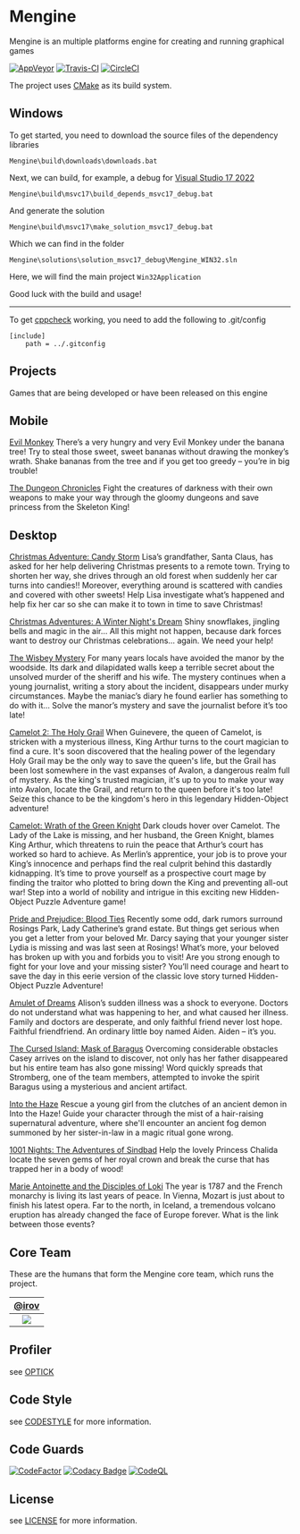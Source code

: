 # Mengine

Mengine is an multiple platforms engine for creating and running graphical games

[![AppVeyor](https://ci.appveyor.com/api/projects/status/w9l085j2o2qn3ua5?svg=true)](https://ci.appveyor.com/project/irov/mengine) [![Travis-CI](https://app.travis-ci.com/irov/Mengine.svg?branch=master)](https://app.travis-ci.com/github/irov/Mengine) [![CircleCI](https://circleci.com/gh/irov/Mengine.svg?style=svg)](https://app.circleci.com/pipelines/github/irov/Mengine)


The project uses [CMake](https://cmake.org/) as its build system.

## Windows

To get started, you need to download the source files of the dependency libraries

`Mengine\build\downloads\downloads.bat`
    
Next, we can build, for example, a debug for [Visual Studio 17 2022](https://visualstudio.microsoft.com/downloads/)

`Mengine\build\msvc17\build_depends_msvc17_debug.bat`

And generate the solution

`Mengine\build\msvc17\make_solution_msvc17_debug.bat`
    
Which we can find in the folder

`Mengine\solutions\solution_msvc17_debug\Mengine_WIN32.sln`
    
Here, we will find the main project `Win32Application`

Good luck with the build and usage!

-------

To get [cppcheck](http://cppcheck.sourceforge.net/) working, you need to add the following to .git/config

```
[include]
	path = ../.gitconfig
```

## Projects

Games that are being developed or have been released on this engine

Mobile
-------

[Evil Monkey](https://play.google.com/store/apps/details?id=org.Wonderland.EvilMonkey) There’s a very hungry and very Evil Monkey under the banana tree! Try to steal those sweet, sweet bananas without drawing the monkey’s wrath. Shake bananas from the tree and if you get too greedy – you’re in big trouble!

[The Dungeon Chronicles](https://www.wonderland-games.com/projects/the-dungeon-chronicles) Fight the creatures of darkness with their own weapons to make your way through the gloomy dungeons and save princess from the Skeleton King!

Desktop
-------

[Christmas Adventure: Candy Storm](https://store.steampowered.com/app/456430/Christmas_Adventure_Candy_Storm) Lisa’s grandfather, Santa Claus, has asked for her help delivering Christmas presents to a remote town. Trying to shorten her way, she drives through an old forest when suddenly her car turns into candies!! Moreover, everything around is scattered with candies and covered with other sweets! Help Lisa investigate what’s happened and help fix her car so she can make it to town in time to save Christmas!

[Christmas Adventures: A Winter Night's Dream](https://store.steampowered.com/app/1490790/Christmas_Adventures_A_Winter_Nights_Dream) Shiny snowflakes, jingling bells and magic in the air… All this might not happen, because dark forces want to destroy our Christmas celebrations… again. We need your help!

[The Wisbey Mystery](https://store.steampowered.com/app/575960/The_Wisbey_Mystery) For many years locals have avoided the manor by the woodside. Its dark and dilapidated walls keep a terrible secret about the unsolved murder of the sheriff and his wife. The mystery continues when a young journalist, writing a story about the incident, disappears under murky circumstances. Maybe the maniac’s diary he found earlier has something to do with it… Solve the manor’s mystery and save the journalist before it’s too late!

[Camelot 2: The Holy Grail](https://www.bigfishgames.com/us/en/games/18632/camelot-2-the-holy-grail-ce) When Guinevere, the queen of Camelot, is stricken with a mysterious illness, King Arthur turns to the court magician to find a cure. It's soon discovered that the healing power of the legendary Holy Grail may be the only way to save the queen's life, but the Grail has been lost somewhere in the vast expanses of Avalon, a dangerous realm full of mystery. As the king's trusted magician, it's up to you to make your way into Avalon, locate the Grail, and return to the queen before it's too late! Seize this chance to be the kingdom's hero in this legendary Hidden-Object adventure!

[Camelot: Wrath of the Green Knight](https://www.bigfishgames.com/us/en/games/18535/camelot-wrath-of-the-green-knight-ce) Dark clouds hover over Camelot. The Lady of the Lake is missing, and her husband, the Green Knight, blames King Arthur, which threatens to ruin the peace that Arthur’s court has worked so hard to achieve. As Merlin’s apprentice, your job is to prove your King’s innocence and perhaps find the real culprit behind this dastardly kidnapping. It’s time to prove yourself as a prospective court mage by finding the traitor who plotted to bring down the King and preventing all-out war! Step into a world of nobility and intrigue in this exciting new Hidden-Object Puzzle Adventure game!

[Pride and Prejudice: Blood Ties](https://www.bigfishgames.com/us/en/games/14825/pride-and-prejudice-blood-ties-ce) Recently some odd, dark rumors surround Rosings Park, Lady Catherine’s grand estate. But things get serious when you get a letter from your beloved Mr. Darcy saying that your younger sister Lydia is missing and was last seen at Rosings! What’s more, your beloved has broken up with you and forbids you to visit! Are you strong enough to fight for your love and your missing sister? You’ll need courage and heart to save the day in this eerie version of the classic love story turned Hidden-Object Puzzle Adventure!

[Amulet of Dreams](https://store.steampowered.com/app/476920/Amulet_of_Dreams) Alison’s sudden illness was a shock to everyone. Doctors do not understand what was happening to her, and what caused her illness. Family and doctors are desperate, and only faithful friend never lost hope. Faithful friendfriend. An ordinary little boy named Aiden. Aiden – it’s you.

[The Cursed Island: Mask of Baragus](https://www.bigfishgames.com/games/8368/the-cursed-island-mask-of-baragus) Overcoming considerable obstacles Casey arrives on the island to discover, not only has her father disappeared but his entire team has also gone missing! Word quickly spreads that Stromberg, one of the team members, attempted to invoke the spirit Baragus using a mysterious and ancient artifact.

[Into the Haze](https://www.bigfishgames.com/games/7727/into-the-haze) Rescue a young girl from the clutches of an ancient demon in Into the Haze! Guide your character through the mist of a hair-raising supernatural adventure, where she'll encounter an ancient fog demon summoned by her sister-in-law in a magic ritual gone wrong.

[1001 Nights: The Adventures of Sindbad](https://www.bigfishgames.com/games/5394/1001-nights-the-adventures-of-sindbad) Help the lovely Princess Chalida locate the seven gems of her royal crown and break the curse that has trapped her in a body of wood!

[Marie Antoinette and the Disciples of Loki](https://www.bigfishgames.com/games/6978/marie-antoinette-and-the-disciples-of-loki) The year is 1787 and the French monarchy is living its last years of peace. In Vienna, Mozart is just about to finish his latest opera. Far to the north, in Iceland, a tremendous volcano eruption has already changed the face of Europe forever. What is the link between those events?

## Core Team

These are the humans that form the Mengine core team, which runs the project.

| [@irov][irov-user] |
| :---: |
| [![][irov-img]][irov-user] |

[irov-user]: https://github.com/irov
[irov-img]: https://avatars.githubusercontent.com/u/1975501?s=100&v=4

Profiler
-------
see [OPTICK](https://github.com/bombomby/optick)

Code Style
-------
see [CODESTYLE](https://github.com/irov/Mengine/wiki/Codestyle) for more information.

Code Guards
-------
[![CodeFactor](https://www.codefactor.io/repository/github/irov/mengine/badge)](https://www.codefactor.io/repository/github/irov/mengine)
[![Codacy Badge](https://api.codacy.com/project/badge/Grade/830296ccc09541d4a03d8c3753f25dc4)](https://www.codacy.com/app/irov13/Mengine?utm_source=github.com&amp;utm_medium=referral&amp;utm_content=irov/Mengine&amp;utm_campaign=Badge_Grade)
[![CodeQL](https://github.com/irov/Mengine/actions/workflows/codeql-analysis.yml/badge.svg?branch=master)](https://github.com/irov/Mengine/actions/workflows/codeql-analysis.yml)

License
-------
see [LICENSE](https://raw.githubusercontent.com/irov/Mengine/master/LICENSE) for more information.
